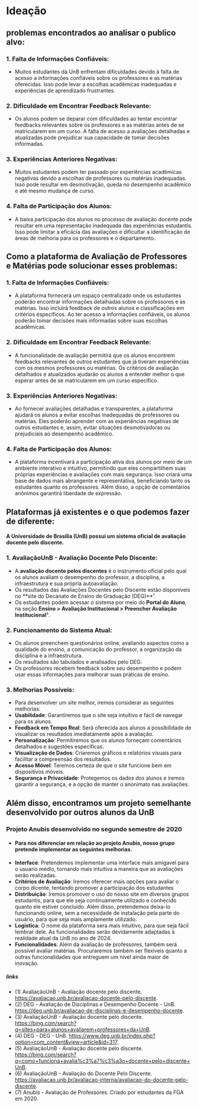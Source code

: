 # Ideação 

## problemas encontrados ao analisar o publico alvo:

### 1. **Falta de Informações Confiáveis**:
  - Muitos estudantes da UnB enfrentam dificuldades devido à falta de acesso a informações confiáveis sobre os professores e as matérias oferecidas. Isso pode levar a escolhas acadêmicas inadequadas e experiências de aprendizado frustrantes.

### 2. **Dificuldade em Encontrar Feedback Relevante**: 
  - Os alunos podem se deparar com dificuldades ao tentar encontrar feedbacks relevantes sobre os professores e as matérias antes de se matricularem em um curso. A falta de acesso a avaliações detalhadas e atualizadas pode prejudicar sua capacidade de tomar decisões informadas.

### 3. **Experiências Anteriores Negativas**: 
  - Muitos estudantes podem ter passado por experiências acadêmicas negativas devido a escolhas de professores ou matérias inadequadas. Isso pode resultar em desmotivação, queda no desempenho acadêmico e até mesmo mudança de curso.

### 4. **Falta de Participação dos Alunos**: 
  - A baixa participação dos alunos no processo de avaliação docente pode resultar em uma representação inadequada das experiências estudantis. Isso pode limitar a eficácia das avaliações e dificultar a identificação de áreas de melhoria para os professores e o departamento.



## Como a plataforma de Avaliação de Professores e Matérias pode solucionar esses problemas:

### 1. **Falta de Informações Confiáveis**:
   - A plataforma fornecerá um espaço centralizado onde os estudantes poderão encontrar informações detalhadas sobre os professores e as matérias. Isso incluirá feedback de outros alunos e classificações em critérios específicos. Ao ter acesso a informações confiáveis, os alunos poderão tomar decisões mais informadas sobre suas escolhas acadêmicas.

### 2. **Dificuldade em Encontrar Feedback Relevante**:
   - A funcionalidade de avaliação permitirá que os alunos encontrem feedbacks relevantes de outros estudantes que já tiveram experiências com os mesmos professores ou matérias. Os critérios de avaliação detalhados e atualizados ajudarão os alunos a entender melhor o que esperar antes de se matricularem em um curso específico.

### 3. **Experiências Anteriores Negativas**:
   - Ao fornecer avaliações detalhadas e transparentes, a plataforma ajudará os alunos a evitar escolhas inadequadas de professores ou matérias. Eles poderão aprender com as experiências negativas de outros estudantes e, assim, evitar situações desmotivadoras ou prejudiciais ao desempenho acadêmico.

### 4. **Falta de Participação dos Alunos**:
   - A plataforma incentivará a participação ativa dos alunos por meio de um ambiente interativo e intuitivo, permitindo que eles compartilhem suas próprias experiências e avaliações com mais segurança. Isso criará uma base de dados mais abrangente e representativa, beneficiando tanto os estudantes quanto os professores. Além disso, a opção de comentários anônimos garantirá liberdade de expressão.

## Plataformas já existentes e o que podemos fazer de diferente:

#### A Universidade de Brasília (UnB) possui um sistema oficial de avaliação docente pelo discente.

### 1. **AvaliaçãoUnB - Avaliação Docente Pelo Discente**:
   - A **avaliação docente pelos discentes** é o instrumento oficial pelo qual os alunos avaliam o desempenho do professor, a disciplina, a infraestrutura e sua própria autoavaliação.
   - Os resultados das Avaliações Docentes pelo Discente estão disponíveis no **site do Decanato de Ensino de Graduação (DEG)**¹.
   - Os estudantes podem acessar o sistema por meio do **Portal do Aluno**, na seção **Ensino > Avaliação Institucional > Preencher Avaliação Institucional**³.

### 2. **Funcionamento do Sistema Atual**:
   - Os alunos preenchem questionários online, avaliando aspectos como a qualidade do ensino, a comunicação do professor, a organização da disciplina e a infraestrutura.
   - Os resultados são tabulados e analisados pelo DEG.
   - Os professores recebem feedback sobre seu desempenho e podem usar essas informações para melhorar suas práticas de ensino.

### 3. **Melhorias Possíveis**:
   - Para desenvolver um site melhor, iremos considerar as seguintes melhorias:
   - **Usabilidade**: Garantiremos que o site seja intuitivo e fácil de navegar para os alunos.
   - **Feedback em Tempo Real**: Será oferecida aos alunos a possibilidade de visualizar os resultados imediatamente após a avaliação.
   - **Personalização**: Permitiremos que os alunos forneçam comentários detalhados e sugestões específicas.
   - **Visualização de Dados**: Criaremos gráficos e relatórios visuais para facilitar a compreensão dos resultados.
   - **Acesso Móvel**: Teremos certeza de que o site funcione bem em dispositivos móveis.
   - **Segurança e Privacidade**: Protegemos os dados dos alunos e iremos garantir a segurança, e a opção de manter o anonimato nas avaliações.

## **Além disso, encontramos um projeto semelhante desenvolvido por outros alunos da UnB** ##

### Projeto Anubis desenvolvido no segundo semestre de 2020 ###
  - #### Para nos diferenciar em relação ao projeto Anubis, nosso grupo pretende implementar as seguintes melhorias. ####
  - **Interface**: Pretendemos implementar uma interface mais amigavel para o usuario médio, tornando mais intuitiva a maneira que as avaliações serão realizadas.
  - **Critérios de Avaliação**: Iremos oferecer mais opções para avaliar o corpo dicente, tentando promover a participação dos estudantes
  - **Distribuição**: Iremos promover o uso do nosso site em diversos grupos estudantis, para que ele seja continuamente utilizado e conhecido quanto ele estiver concluído. Além disso, pretendemos deixa-lo funcionando online, sem a necessidade de instalação pela parte do usuário, para que seja mais amplamente utilizado.
  - **Logistica**: O nome da plataforma sera mais intuitivo, para que seja fácil lembrar dele. As funcionalidades serão devidamente adaptadas à realidade atual da UnB no ano de 2024.
  - **Funcionalidades**: Além da avaliação de professores, também será possível avaliar matérias. Procuraremos também ser flexiveis quanto a outras funcionalidades que entreguem um nível ainda maior de inovação.

##### links
  - (1) AvaliaçãoUnB - Avaliação docente pelo discente. https://avaliacao.unb.br/avaliacao-docente-pelo-discente. 
  - (2) DEG - Avaliação de Disciplinas e Desempenho Docente - UnB. https://deg.unb.br/avaliacao-de-disciplinas-e-desempenho-docente.
  - (3) AvaliaçãoUnB - Avaliação docente pelo discente. https://bing.com/search?q=sites+para+alunos+avaliarem+professores+da+UnB.
  - (4) DEG - DEG - UnB. https://www.deg.unb.br/index.php?option=com_content&view=article&id=317.
  - (5) AvaliaçãoUnB - Avaliação docente pelo discente. https://bing.com/search?q=como+funciona+avalia%c3%a7%c3%a3o+docente+pelo+discente+UnB.
  - (6) AvaliaçãoUnB - Avaliação do Docente Pelo Discente. https://avaliacao.unb.br/avaliacao-interna/avaliacao-do-docente-pelo-discente.
  - (7) Anubis - Avaliação de Professores. Criado por estudantes da FGA em 2020.
